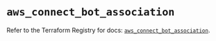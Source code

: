 # `aws_connect_bot_association`

Refer to the Terraform Registry for docs: [`aws_connect_bot_association`](https://registry.terraform.io/providers/hashicorp/aws/6.0.0/docs/resources/connect_bot_association).
